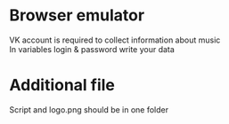 # Browser emulator
VK account is required to collect information about music   
In variables login & password write your data
# Additional file
Script and logo.png should be in one folder
